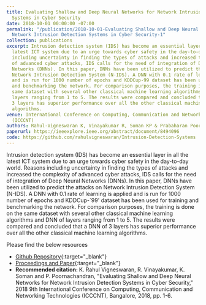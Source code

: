 ```yaml
---
title: Evaluating Shallow and Deep Neural Networks for Network Intrusion Detection
  Systems in Cyber Security
date: 2018-10-01 00:00:00 -07:00
permalink: "/publication/2018-10-01-Evaluating Shallow and Deep Neural Networks for
  Network Intrusion Detection Systems in Cyber Security-1"
collection: publications
excerpt: Intrusion detection system (IDS) has become an essential layer in all the
  latest ICT system due to an urge towards cyber safety in the day-to-day world. Reasons
  including uncertainty in finding the types of attacks and increased the complexity
  of advanced cyber attacks, IDS calls for the need of integration of Deep Neural
  Networks (DNNs). In this paper, DNNs have been utilized to predict the attacks on
  Network Intrusion Detection System (N-IDS). A DNN with 0.1 rate of learning is applied
  and is run for 1000 number of epochs and KDDCup-99 dataset has been used for training
  and benchmarking the network. For comparison purposes, the training is done on the
  same dataset with several other classical machine learning algorithms and DNN of
  layers ranging from 1 to 5. The results were compared and concluded that a DNN of
  3 layers has superior performance over all the other classical machine learning
  algorithms.
venue: International Conference on Computing, Communication and Networking Technologies
  (ICCCNT)
authors: Rahul-Vigneswaran K, Vinayakumar R, Soman KP & Prabaharan Poornachandran
paperurl: https://ieeexplore.ieee.org/abstract/document/8494096
code: https://github.com/rahulvigneswaran/Intrusion-Detection-Systems
---
```


Intrusion detection system (IDS) has become an essential layer in all the latest ICT system due to an urge towards cyber safety in the day-to-day world. Reasons including uncertainty in finding the types of attacks and increased the complexity of advanced cyber attacks, IDS calls for the need of integration of Deep Neural Networks (DNNs). In this paper, DNNs have been utilized to predict the attacks on Network Intrusion Detection System (N-IDS). A DNN with 0.1 rate of learning is applied and is run for 1000 number of epochs and KDDCup-`99' dataset has been used for training and benchmarking the network. For comparison purposes, the training is done on the same dataset with several other classical machine learning algorithms and DNN of layers ranging from 1 to 5. The results were compared and concluded that a DNN of 3 layers has superior performance over all the other classical machine learning algorithms.

Please find the below resources
* [Github Repository](https://github.com/rahulvigneswaran/Intrusion-Detection-Systems){:target="_blank"}
* [Proceedings and Paper](https://ieeexplore.ieee.org/abstract/document/8494096){:target="_blank"}
* <strong>Recommended citation: </strong>K. Rahul Vigneswaran, R. Vinayakumar, K. Soman and P. Poornachandran, "Evaluating Shallow and Deep Neural Networks for Network Intrusion Detection Systems in Cyber Security," 2018 9th International Conference on Computing, Communication and Networking Technologies (ICCCNT), Bangalore, 2018, pp. 1-6.
